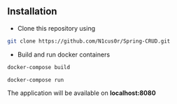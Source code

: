 ## Installation

- Clone this repository using

```bash
git clone https://github.com/N1cus0r/Spring-CRUD.git
```

- Build and run docker containers

```bash
docker-compose build

docker-compose run
```

The application will be available on **localhost:8080** 
